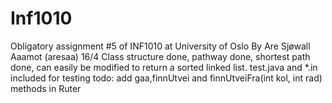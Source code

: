 # Inf1010
Obligatory assignment #5 of INF1010 at University of Oslo
By Are Sjøwall Aaamot (aresaa)
16/4
Class structure done, pathway done, shortest path done, can easily be modified to
return a sorted linked list. 
test.java and *.in included for testing
todo:
add gaa,finnUtvei and finnUtveiFra(int kol, int rad) methods in Ruter

